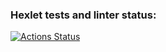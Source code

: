 ### Hexlet tests and linter status:
[![Actions Status](https://github.com/Iuliia-Iushchenko/frontend-project-lvl1/workflows/hexlet-check/badge.svg)](https://github.com/Iuliia-Iushchenko/frontend-project-lvl1/actions)